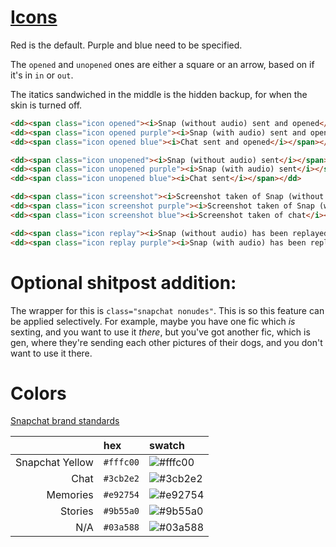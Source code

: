 # [Icons](https://support.snapchat.com/en-US/a/friends-screen-icon-guide)
Red is the default. Purple and blue need to be specified.

The `opened` and `unopened` ones are either a square or an arrow, based on if it's in `in` or `out`.

The itatics sandwiched in the middle is the hidden backup, for when the skin is turned off.
```html
<dd><span class="icon opened"><i>Snap (without audio) sent and opened</i></span></dd>
<dd><span class="icon opened purple"><i>Snap (with audio) sent and opened</i></span></dd>
<dd><span class="icon opened blue"><i>Chat sent and opened</i></span></dd>

<dd><span class="icon unopened"><i>Snap (without audio) sent</i></span></dd>
<dd><span class="icon unopened purple"><i>Snap (with audio) sent</i></span></dd>
<dd><span class="icon unopened blue"><i>Chat sent</i></span></dd>

<dd><span class="icon screenshot"><i>Screenshot taken of Snap (without audio)</i></span></dd>
<dd><span class="icon screenshot purple"><i>Screenshot taken of Snap (with audio)</i></span></dd>
<dd><span class="icon screenshot blue"><i>Screenshot taken of chat</i></span></dd>

<dd><span class="icon replay"><i>Snap (without audio) has been replayed</i></span></dd>
<dd><span class="icon replay purple"><i>Snap (with audio) has been replayed</i></span></dd>
```

# Optional shitpost addition:
The wrapper for this is `class="snapchat nonudes"`. This is so this feature can be applied selectively. For example, maybe you have one fic which _is_ sexting, and you want to use it _there_, but you've got another fic, which is gen, where they're sending each other pictures of their dogs, and you don't want to use it there.

# Colors
[Snapchat brand standards](https://docs.snapchat.com/docs/design-guidelines/)

|                 | hex       | swatch |
| --------------: | :-------- | :----- |
| Snapchat Yellow | `#fffc00` | ![#fffc00](https://placehold.it/15/fffc00?text=+)
| Chat            | `#3cb2e2` | ![#3cb2e2](https://placehold.it/15/3cb2e2?text=+)
| Memories        | `#e92754` | ![#e92754](https://placehold.it/15/e92754?text=+)
| Stories         | `#9b55a0` | ![#9b55a0](https://placehold.it/15/9b55a0?text=+)
| N/A             | `#03a588` | ![#03a588](https://placehold.it/15/03a588?text=+)
